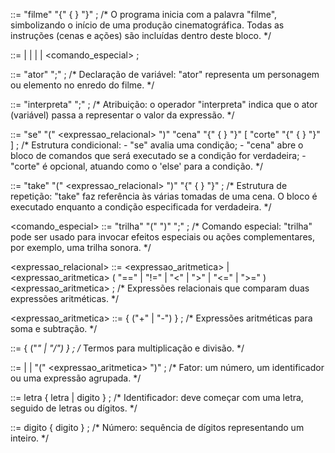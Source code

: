 <programa>         ::= "filme" "{" { <comando> } "}" ;
                     /* O programa inicia com a palavra "filme", simbolizando o início de uma produção cinematográfica.
                        Todas as instruções (cenas e ações) são incluídas dentro deste bloco. */

<comando>          ::= <declaracao>
                     | <atribuicao>
                     | <condicional>
                     | <loop>
                     | <comando_especial>
                     ;

<declaracao>       ::= "ator" <identificador> ";" ;
                     /* Declaração de variável: "ator" representa um personagem ou elemento no enredo do filme. */

<atribuicao>       ::= <identificador> "interpreta" <expressao> ";" ;
                     /* Atribuição: o operador "interpreta" indica que o ator (variável) passa a representar o valor da expressão. */

<condicional>      ::= "se" "(" <expressao_relacional> ")" "cena" "{" { <comando> } "}" [ "corte" "{" { <comando> } "}" ] ;
                     /* Estrutura condicional:
                        - "se" avalia uma condição;
                        - "cena" abre o bloco de comandos que será executado se a condição for verdadeira;
                        - "corte" é opcional, atuando como o 'else' para a condição. */

<loop>             ::= "take" "(" <expressao_relacional> ")" "{" { <comando> } "}" ;
                     /* Estrutura de repetição: "take" faz referência às várias tomadas de uma cena.
                        O bloco é executado enquanto a condição especificada for verdadeira. */

<comando_especial> ::= "trilha" "(" <expressao> ")" ";" ;
                     /* Comando especial: "trilha" pode ser usado para invocar efeitos especiais ou ações complementares, por exemplo, uma trilha sonora. */

<expressao_relacional> ::= <expressao_aritmetica>
                         | <expressao_aritmetica> ( "==" | "!=" | "<" | ">" | "<=" | ">=" ) <expressao_aritmetica>
                         ;
                         /* Expressões relacionais que comparam duas expressões aritméticas. */

<expressao_aritmetica> ::= <termo> { ("+" | "-") <termo> } ;
                         /* Expressões aritméticas para soma e subtração. */

<termo>            ::= <fator> { ("*" | "/") <fator> } ;
                     /* Termos para multiplicação e divisão. */

<fator>            ::= <numero>
                     | <identificador>
                     | "(" <expressao_aritmetica> ")"
                     ;
                     /* Fator: um número, um identificador ou uma expressão agrupada. */

<identificador>    ::= letra { letra | digito } ;
                     /* Identificador: deve começar com uma letra, seguido de letras ou dígitos. */

<numero>           ::= digito { digito } ;
                     /* Número: sequência de dígitos representando um inteiro. */
